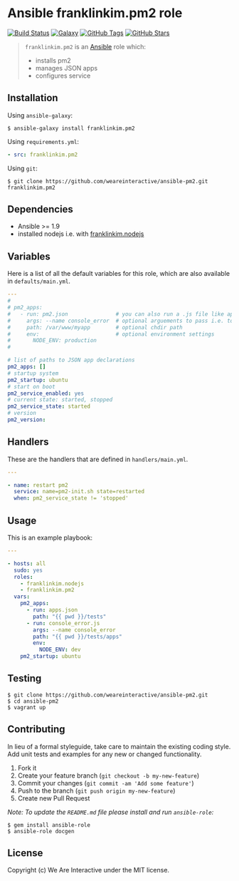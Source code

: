 # Ansible franklinkim.pm2 role

[![Build Status](https://img.shields.io/travis/weareinteractive/ansible-pm2.svg)](https://travis-ci.org/weareinteractive/ansible-pm2)
[![Galaxy](http://img.shields.io/badge/galaxy-franklinkim.pm2-blue.svg)](https://galaxy.ansible.com/list#/roles/1410)
[![GitHub Tags](https://img.shields.io/github/tag/weareinteractive/ansible-pm2.svg)](https://github.com/weareinteractive/ansible-pm2)
[![GitHub Stars](https://img.shields.io/github/stars/weareinteractive/ansible-pm2.svg)](https://github.com/weareinteractive/ansible-pm2)

> `franklinkim.pm2` is an [Ansible](http://www.ansible.com) role which:
>
> * installs pm2
> * manages JSON apps
> * configures service

## Installation

Using `ansible-galaxy`:

```shell
$ ansible-galaxy install franklinkim.pm2
```

Using `requirements.yml`:

```yaml
- src: franklinkim.pm2
```

Using `git`:

```shell
$ git clone https://github.com/weareinteractive/ansible-pm2.git franklinkim.pm2
```

## Dependencies

* Ansible >= 1.9
* installed nodejs i.e. with [franklinkim.nodejs](https://github.com/weareinteractive/ansible-nodejs)
## Variables

Here is a list of all the default variables for this role, which are also available in `defaults/main.yml`.

```yaml
---
#
# pm2_apps:
#   - run: pm2.json               # you can also run a .js file like app.js
#     args: --name console_error  # optional arguements to pass i.e. to app.js
#     path: /var/www/myapp        # optional chdir path
#     env:                        # optional environment settings
#       NODE_ENV: production
#

# list of paths to JSON app declarations
pm2_apps: []
# startup system
pm2_startup: ubuntu
# start on boot
pm2_service_enabled: yes
# current state: started, stopped
pm2_service_state: started
# version
pm2_version:

```

## Handlers

These are the handlers that are defined in `handlers/main.yml`.

```yaml
---

- name: restart pm2
  service: name=pm2-init.sh state=restarted
  when: pm2_service_state != 'stopped'

```


## Usage

This is an example playbook:

```yaml
---

- hosts: all
  sudo: yes
  roles:
    - franklinkim.nodejs
    - franklinkim.pm2
  vars:
    pm2_apps:
      - run: apps.json
        path: "{{ pwd }}/tests"
      - run: console_error.js
        args: --name console_error
        path: "{{ pwd }}/tests/apps"
        env:
          NODE_ENV: dev
    pm2_startup: ubuntu

```

## Testing

```shell
$ git clone https://github.com/weareinteractive/ansible-pm2.git
$ cd ansible-pm2
$ vagrant up
```

## Contributing
In lieu of a formal styleguide, take care to maintain the existing coding style. Add unit tests and examples for any new or changed functionality.

1. Fork it
2. Create your feature branch (`git checkout -b my-new-feature`)
3. Commit your changes (`git commit -am 'Add some feature'`)
4. Push to the branch (`git push origin my-new-feature`)
5. Create new Pull Request

*Note: To update the `README.md` file please install and run `ansible-role`:*

```shell
$ gem install ansible-role
$ ansible-role docgen
```

## License
Copyright (c) We Are Interactive under the MIT license.
